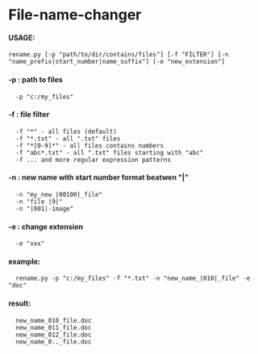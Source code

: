 # File-name-changer
#### USAGE:
    rename.py [-p "path/to/dir/contains/files"] [-f "FILTER"] [-n "name_prefix|start_number|name_suffix"] [-e "new_extension"]
#### -p : path to files
      -p "c:/my_files"
#### -f : file filter
      -f "*" - all files (default)
      -f "*.txt" - all ".txt" files
      -f "*[0-9]*" - all files contains numbers
      -f "abc*.txt" - all ".txt" files starting with "abc"
      -f ... and more regular expression patterns
#### -n : new name with start number format beatwen "|"
      -n "my_new_|00100|_file"
      -n "file |9|"
      -n "|001|-image"
#### -e : change extension
      -e "xxx"
#### example:
      rename.py -p "c:/my_files" -f "*.txt" -n "new_name_|010|_file" -e "doc"
#### result:
      new_name_010_file.doc
      new_name_011_file.doc
      new_name_012_file.doc
      new_name_0.._file.doc
